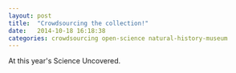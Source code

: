 ```yaml
---
layout: post
title:  "Crowdsourcing the collection!"
date:   2014-10-18 16:18:38
categories: crowdsourcing open-science natural-history-museum
---
```

At this year's Science Uncovered.
